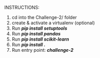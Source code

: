 INSTRUCTIONS:
1. cd into the Challenge-2/ folder
2. create & activate a virtualenv (optional)
3. Run ***pip install setuptools***
3. Run ***pip install pandas***
4. Run ***pip install scikit-learn***
5. Run ***pip install .***
6. Run entry point: ***challenge-2***